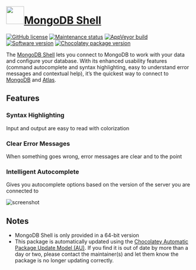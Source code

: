 # [<img src="https://cdn.jsdelivr.net/gh/dgalbraith/chocolatey-packages@8392d21c6a607d9648fb3c5d2bfe558a2ac1dd09/icons/mongodb-shell.png" width="48" height="48" />MongoDB Shell](https://chocolatey.org/packages/mongodb-shell)

[![GitHub license](https://img.shields.io/github/license/mongodb-js/mongosh)](https://github.com/mongodb-js/mongosh/blob/master/LICENSE)
[![Maintenance status](https://img.shields.io/badge/maintained%3F-yes-green.svg)](https://gitHub.com/dgalbraith/chocolatey-packages/graphs/commit-activity)
[![AppVeyor build](https://img.shields.io/appveyor/ci/dgalbraith/chocolatey-packages)](https://ci.appveyor.com/project/dgalbraith/chocolatey-packages)
[![Software version](https://img.shields.io/badge/version-0.3.1-blue)](https://github.com/mongodb-js/mongosh/releases/tag/v0.3.1)
[![Chocolatey package version](https://img.shields.io/chocolatey/v/mongodb-shell?label=Chocolatey)](https://chocolatey.org/packages/mongodb-shell)

The [MongoDB Shell](https://www.mongodb.com/products/shell) lets you connect to MongoDB to work with
your data and configure your database.  With its enhanced usability features (command autocomplete
and syntax highlighting, easy to understand error messages and contextual help), it’s the quickest
way to connect to [MongoDB](https://www.mongodb.com/) and [Atlas](https://www.mongodb.com/cloud/atlas).

## Features

### Syntax Highlighting

Input and output are easy to read with colorization

### Clear Error Messages

When something goes wrong, error messages are clear and to the point

### Intelligent Autocomplete

Gives you autocomplete options based on the version of the server you are connected to

![screenshot](https://cdn.jsdelivr.net/gh/dgalbraith/chocolatey-packages@8392d21c6a607d9648fb3c5d2bfe558a2ac1dd09/automatic/mongodb-shell/screenshot.png)

## Notes

* MongoDB Shell is only provided in a 64-bit version
* This package is automatically updated using the [Chocolatey Automatic Package Update Model (AU)](https://github.com/majkinetor/au/blob/master/README.md).
If you find it is out of date by more than a day or two, please contact the maintainer(s) and let them know the package is no longer updating correctly.
